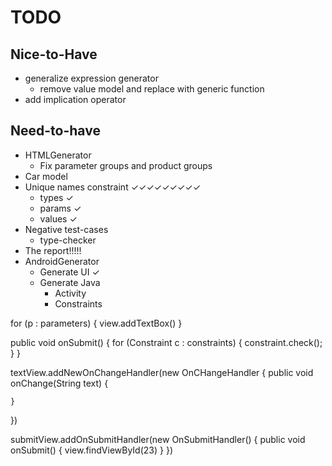 
# TODO

## Nice-to-Have
- generalize expression generator
    - remove value model and replace with generic function
- add implication operator

## Need-to-have
- HTMLGenerator
    - Fix parameter groups and product groups
- Car model
- Unique names constraint ✓✓✓✓✓✓✓✓✓
    - types ✓
    - params ✓
    - values ✓
- Negative test-cases
    - type-checker
- The report!!!!!
- AndroidGenerator
    - Generate UI ✓
    - Generate Java
        - Activity
        - Constraints

for (p : parameters) {
    view.addTextBox()
}

<view>
    <TextBox
        text="boofo"
    />
</view>

public void onSubmit() {
    for (Constraint c : constraints) {
        constraint.check();
    }
}

textView.addNewOnChangeHandler(new OnCHangeHandler {
    public void onChange(String text) {
        
    }
})

submitView.addOnSubmitHandler(new OnSubmitHandler() {
    public void onSubmit() {
        view.findViewById(23)
    }
})